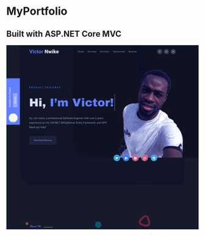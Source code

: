 # MyPortfolio
Built with ASP.NET Core MVC
------
![banner](https://github.com/Bondesvick/MyPortfolio/blob/master/MyPortfolio/wwwroot/ThemeDoc/images/blog/thistemp.png?raw=true)
